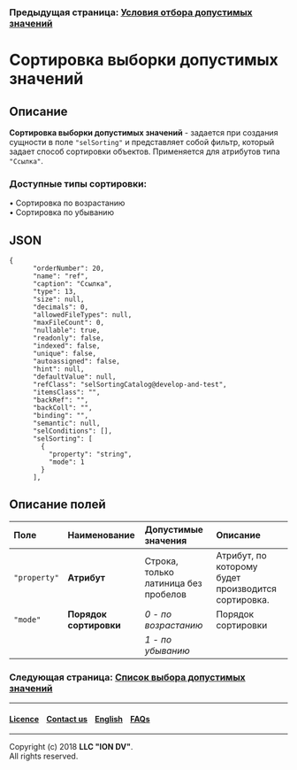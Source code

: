 ### Предыдущая страница: [Условия отбора допустимых значений](/docs/ru/2_system_description/metadata_structure/meta_class/atr_selconditions.md)
# Сортировка выборки допустимых значений

## Описание

**Сортировка выборки допустимых значений** - задается при создания сущности в поле `"selSorting"`  и представляет собой фильтр, который задает способ сортировки объектов. Применяется для атрибутов типа  `"Ссылка"`.

### Доступные типы сортировки:

•  Сортировка по возрастанию  
•  Сортировка по убыванию


## JSON
```
{
      "orderNumber": 20,
      "name": "ref",
      "caption": "Ссылка",
      "type": 13,
      "size": null,
      "decimals": 0,
      "allowedFileTypes": null,
      "maxFileCount": 0,
      "nullable": true,
      "readonly": false,
      "indexed": false,
      "unique": false,
      "autoassigned": false,
      "hint": null,
      "defaultValue": null,
      "refClass": "selSortingCatalog@develop-and-test",
      "itemsClass": "",
      "backRef": "",
      "backColl": "",
      "binding": "",
      "semantic": null,
      "selConditions": [],
      "selSorting": [
        {
          "property": "string",
          "mode": 1
        }
      ],

```
## Описание полей

| Поле         | Наименование   | Допустимые значения                  | Описание                                            |
|:-------------|:-----------------------|:-------------------------------------|:----------------------------------------------------|
| `"property"` | **Атрибут**            | Строка, только латиница без пробелов | Атрибут, по которому будет производится сортировка. |
| `"mode"`     | **Порядок сортировки** | _0 - по возрастанию_                 | Порядок сортировки                                  |
|              |                        | _1 - по убыванию_                    |                                                     |

### Следующая страница: [Список выбора допустимых значений](/docs/ru/2_system_description/metadata_structure/meta_class/atr_selectionprovider.md)
--------------------------------------------------------------------------  


 #### [Licence](/LICENCE.md) &ensp;  [Contact us](https://iondv.com) &ensp;  [English](/docs/en/2_system_description/metadata_structure/meta_class/atr_selconditions.md)   &ensp; [FAQs](/faqs.md)          



--------------------------------------------------------------------------  

Copyright (c) 2018 **LLC "ION DV"**.  
All rights reserved. 